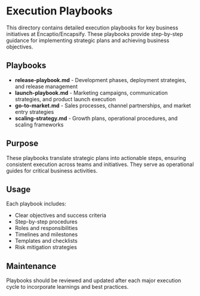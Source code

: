 # Execution Playbooks

This directory contains detailed execution playbooks for key business initiatives at Encaptio/Encapsify. These playbooks provide step-by-step guidance for implementing strategic plans and achieving business objectives.

## Playbooks

- **release-playbook.md** - Development phases, deployment strategies, and release management
- **launch-playbook.md** - Marketing campaigns, communication strategies, and product launch execution
- **go-to-market.md** - Sales processes, channel partnerships, and market entry strategies
- **scaling-strategy.md** - Growth plans, operational procedures, and scaling frameworks

## Purpose

These playbooks translate strategic plans into actionable steps, ensuring consistent execution across teams and initiatives. They serve as operational guides for critical business activities.

## Usage

Each playbook includes:
- Clear objectives and success criteria
- Step-by-step procedures
- Roles and responsibilities
- Timelines and milestones
- Templates and checklists
- Risk mitigation strategies

## Maintenance

Playbooks should be reviewed and updated after each major execution cycle to incorporate learnings and best practices.
